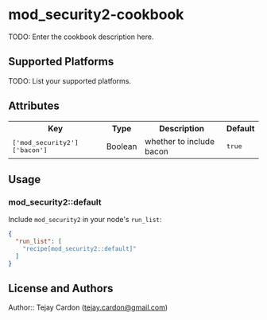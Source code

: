 # mod_security2-cookbook

TODO: Enter the cookbook description here.

## Supported Platforms

TODO: List your supported platforms.

## Attributes

<table>
  <tr>
    <th>Key</th>
    <th>Type</th>
    <th>Description</th>
    <th>Default</th>
  </tr>
  <tr>
    <td><tt>['mod_security2']['bacon']</tt></td>
    <td>Boolean</td>
    <td>whether to include bacon</td>
    <td><tt>true</tt></td>
  </tr>
</table>

## Usage

### mod_security2::default

Include `mod_security2` in your node's `run_list`:

```json
{
  "run_list": [
    "recipe[mod_security2::default]"
  ]
}
```

## License and Authors

Author:: Tejay Cardon (<tejay.cardon@gmail.com>)
